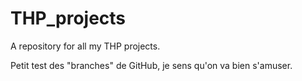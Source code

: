 # THP_projects
A repository for all my THP projects.

Petit test des "branches" de GitHub, je sens qu'on va bien s'amuser.
